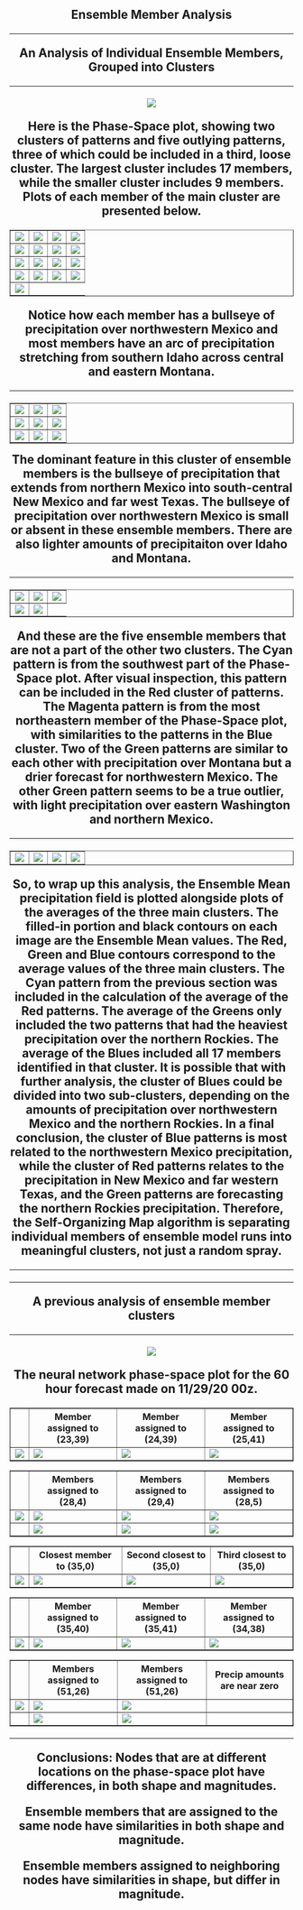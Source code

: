 <html>
  <head>
    <meta charset="utf-8">
    <meta name="viewport" content="width=device-width, initial-scale=1">
  </head>
  <body>
    <h2><center>Ensemble Member Analysis
  <hr>
 
An Analysis of Individual Ensemble Members, Grouped into Clusters
<hr>

<img src="https://user-images.githubusercontent.com/75145898/101397432-e8107600-3889-11eb-8afa-b737636f439a.png">
<p>Here is the Phase-Space plot, showing two clusters of patterns and five outlying patterns, three of which could be included in a third, loose cluster.
The largest cluster includes 17 members, while the smaller cluster includes 9 members. Plots of each member of the main cluster are presented below.</p>

<table border="1" cellpadding="1" cellspacing="1">
  <tr>
    <td><img src="https://user-images.githubusercontent.com/75145898/101397470-f2cb0b00-3889-11eb-9d00-259726555070.png"></td>
    <td><img src="https://user-images.githubusercontent.com/75145898/101397477-f78fbf00-3889-11eb-81a1-561a45b1bcb0.png"></td>
    <td><img src="https://user-images.githubusercontent.com/75145898/101397506-01192700-388a-11eb-958a-e3fe91c568fe.png"></td>
    <td><img src="https://user-images.githubusercontent.com/75145898/101397626-2dcd3e80-388a-11eb-86a9-fe80435af9e1.png"></td>
  </tr>
  <tr>
    <td><img src="https://user-images.githubusercontent.com/75145898/101398757-d0d28800-388b-11eb-97c6-975595224026.png"></td>
    <td><img src="https://user-images.githubusercontent.com/75145898/101398760-d0d28800-388b-11eb-9d02-03c7fa47dd4b.png"></td>
    <td><img src="https://user-images.githubusercontent.com/75145898/101398797-e0ea6780-388b-11eb-9252-725d6aecce44.png"></td>
    <td><img src="https://user-images.githubusercontent.com/75145898/101398798-e182fe00-388b-11eb-98fa-08a0ab1945f9.png"></td>
  </tr>
  <tr>
    <td><img src="https://user-images.githubusercontent.com/75145898/101398800-e182fe00-388b-11eb-95e6-3983f24ba93c.png"></td>
    <td><img src="https://user-images.githubusercontent.com/75145898/101398801-e182fe00-388b-11eb-96f8-379c6a9e074f.png"></td>
    <td><img src="https://user-images.githubusercontent.com/75145898/101398802-e182fe00-388b-11eb-9d43-08b3f75de1be.png"></td>
    <td><img src="https://user-images.githubusercontent.com/75145898/101398803-e21b9480-388b-11eb-9656-83c6f4849d1f.png"></td>
  </tr>
  <tr>
    <td><img src="https://user-images.githubusercontent.com/75145898/101398831-ea73cf80-388b-11eb-9bed-efee7c24be9b.png"></td>
    <td><img src="https://user-images.githubusercontent.com/75145898/101398865-f495ce00-388b-11eb-8cff-ebf6a153b087.png"></td>
    <td><img src="https://user-images.githubusercontent.com/75145898/101398867-f495ce00-388b-11eb-8726-4c218dce0c2c.png"></td>
    <td><img src="https://user-images.githubusercontent.com/75145898/101398868-f495ce00-388b-11eb-9577-8be11ce74306.png"></td>
  </tr>
  <tr>
    <td><img src="https://user-images.githubusercontent.com/75145898/101398886-fb244580-388b-11eb-85d0-b8ca686d98cf.png"></td>
  </tr>
</table>
<p>Notice how each member has a bullseye of precipitation over northwestern Mexico and most members have an arc of precipitation stretching from southern Idaho across central      and eastern Montana.</p>
<hr>
<table border="1" cellpadding="1" cellspacing="1">
  <tr>
    <td><img src="https://user-images.githubusercontent.com/75145898/101399481-c664be00-388c-11eb-8313-5c3a7e925557.png"></td>
    <td><img src="https://user-images.githubusercontent.com/75145898/101399499-cc5a9f00-388c-11eb-9862-8bdf5908c422.png"></td>
    <td><img src="https://user-images.githubusercontent.com/75145898/101399524-d4b2da00-388c-11eb-99a1-acf11fb60845.png"></td>
  </tr>
  <tr>
    <td><img src="https://user-images.githubusercontent.com/75145898/101399546-dbd9e800-388c-11eb-9ec9-340623572c9a.png"></td>
    <td><img src="https://user-images.githubusercontent.com/75145898/101399573-e4322300-388c-11eb-8f18-8d34b998a6a9.png"></td>
    <td><img src="https://user-images.githubusercontent.com/75145898/101399597-ebf1c780-388c-11eb-9a6a-3622308b4813.png"></td>
  </tr>
  <tr>
    <td><img src="https://user-images.githubusercontent.com/75145898/101399618-f3b16c00-388c-11eb-8163-0fed48f4c709.png"></td>
    <td><img src="https://user-images.githubusercontent.com/75145898/101399633-fa3fe380-388c-11eb-80de-769c44b0485e.png"></td>
    <td><img src="https://user-images.githubusercontent.com/75145898/101399660-01ff8800-388d-11eb-98b2-5f9df1591cc4.png"></td>
  </tr>
</table

<p>The dominant feature in this cluster of ensemble members is the bullseye of precipitation that extends from northern Mexico into south-central New Mexico and far west 
    Texas. The bullseye of precipitation over northwestern Mexico is small or absent in these ensemble members.  There are also lighter amounts of precipitaiton over 
    Idaho and Montana.</p>
<hr>
<table border="1" cellpadding="1" cellspacing="1">
  <tr>
    <td><img src="https://user-images.githubusercontent.com/75145898/101400756-96b6b580-388e-11eb-8742-15c3c48f0a41.png"></td>
    <td><img src="https://user-images.githubusercontent.com/75145898/101400770-9b7b6980-388e-11eb-9ae9-9dd57ed39634.png"></td>
    <td><img src="https://user-images.githubusercontent.com/75145898/101400789-a33b0e00-388e-11eb-8a6f-630935f0a281.png"></td>
  </tr>
  <tr>
    <td><img src="https://user-images.githubusercontent.com/75145898/101400805-aa621c00-388e-11eb-86cf-075eaac6409f.png"></td>
    <td><img src="https://user-images.githubusercontent.com/75145898/101400818-b057fd00-388e-11eb-87f7-d0f062684c6d.png"></td>
  </tr>
</table>

<p>And these are the five ensemble members that are not a part of the other two clusters. The Cyan pattern is from the southwest part of the Phase-Space plot. After visual inspection, this pattern can be included in the Red cluster of patterns.  The Magenta pattern is from the most northeastern member of the Phase-Space plot, with similarities to the patterns in the Blue cluster.  Two of the Green patterns are similar to each other with precipitation over Montana but a drier forecast for northwestern Mexico.  The other Green pattern seems to be a true outlier, with light precipitation over eastern Washington and northern Mexico. </p>
<hr>
<table border="1" cellpadding="1" cellspacing="1">
  <tr>
    <td><img src="https://user-images.githubusercontent.com/75145898/101406357-94585980-3896-11eb-8a59-ece0bd92b64b.png"></td>
    <td><img src="https://user-images.githubusercontent.com/75145898/101406382-9b7f6780-3896-11eb-9fa8-0d57940d2653.png"></td>
    <td><img src="https://user-images.githubusercontent.com/75145898/101406399-a1754880-3896-11eb-90da-ba436ee6232c.png"></td>
    <td><img src="https://user-images.githubusercontent.com/75145898/101406418-a89c5680-3896-11eb-8ba6-81ee9e75bdc1.png"></td>
  </tr>
</table>

<p>So, to wrap up this analysis, the Ensemble Mean precipitation field is plotted alongside plots of the averages of the three main clusters.  The filled-in portion and black contours on each image are the Ensemble Mean values.  The Red, Green and Blue contours correspond to the average values of the three main clusters.  The Cyan pattern from the previous section was included in the calculation of the average of the Red patterns.  The average of the Greens only included the two patterns that had the heaviest precipitation over the northern Rockies.  The average of the Blues included all 17 members identified in that cluster.  It is possible that with further analysis, the cluster of Blues could be divided into two sub-clusters, depending on the amounts of precipitation over northwestern Mexico and the northern Rockies.  In a final conclusion, the cluster of Blue patterns is most related to the northwestern Mexico precipitation, while the cluster of Red patterns relates to the precipitation in New Mexico and far western Texas, and the Green patterns are forecasting the northern Rockies precipitation.  Therefore, the Self-Organizing Map algorithm is separating individual members of ensemble model runs into meaningful clusters, not just a random spray. </p>

<hr><hr>
A previous analysis of ensemble member clusters
<hr>

  <img src="https://user-images.githubusercontent.com/75145898/100807634-eb21e700-33ef-11eb-94d7-ee611c66f480.png">
      <p>The neural network phase-space plot for the 60 hour forecast made on 11/29/20 00z.</p>

  <table border="1" cellpadding="1" cellspacing="1">
    <tr>
      <th></th>
      <th>Member assigned to (23,39)</th>
      <th>Member assigned to (24,39) </th>
      <th>Member assigned to (25,41)</th>
    </tr>
    <tr>
      <td><img src="https://user-images.githubusercontent.com/75145898/100807703-04c32e80-33f0-11eb-9aea-6edb13172da5.png"></td>
      <td><img src="https://user-images.githubusercontent.com/75145898/100805933-cd9f4e00-33ec-11eb-9f87-bed132bc13aa.png"></td>
      <td><img src="https://user-images.githubusercontent.com/75145898/100805949-d4c65c00-33ec-11eb-9bd0-29819e98d269.png"></td>
      <td><img src="https://user-images.githubusercontent.com/75145898/100805968-dabc3d00-33ec-11eb-9b80-c2559657e43a.png"></td>
    </tr>
  </table>
  <table border="1" cellpadding="1" cellspacing="1">
    <tr>
      <th></th>
      <th>Members assigned to (28,4)</th>
      <th>Members assigned to (29,4) </th>
      <th>Members assigned to (28,5)</th>
    </tr>
    <tr>
      <td><img src="https://user-images.githubusercontent.com/75145898/100807704-055bc500-33f0-11eb-8c75-8b2b75780899.png"></td>
      <td><img src="https://user-images.githubusercontent.com/75145898/100821176-136c0e80-340d-11eb-8a05-a8afc32d9486.png"></td>
      <td><img src="https://user-images.githubusercontent.com/75145898/100821220-28e13880-340d-11eb-8d1d-41451347aada.png"></td>
      <td><img src="https://user-images.githubusercontent.com/75145898/100821254-3ac2db80-340d-11eb-8924-16305d2a13a8.png"></td>
    </tr>
    <tr>
      <td></td>
      <td><img src="https://user-images.githubusercontent.com/75145898/100821199-1f57d080-340d-11eb-8c6b-8ee7db901da2.png"></td>
      <td><img src="https://user-images.githubusercontent.com/75145898/100821234-30084680-340d-11eb-8c23-dc2e51a4798b.png"></td>
      <td><img src="https://user-images.githubusercontent.com/75145898/100821264-3f878f80-340d-11eb-824a-73f5c10f435e.png"></td>
    </tr>
  </table>
  <table border="1" cellpadding="1" cellspacing="1">
    <tr>
      <th></th>
      <th>Closest member to (35,0)</th>
      <th>Second closest to (35,0) </th>
      <th>Third closest to (35,0)</th>
    </tr>
    <tr>
      <td><img src="https://user-images.githubusercontent.com/75145898/100807705-055bc500-33f0-11eb-9cd8-9aa09128b41d.png"></td>
      <td><img src="https://user-images.githubusercontent.com/75145898/100812946-718ff600-33fb-11eb-81ce-d935a821fab2.png"></td>
      <td><img src="https://user-images.githubusercontent.com/75145898/100812958-7b195e00-33fb-11eb-937b-ee0caaab87b6.png"></td>
      <td><img src="https://user-images.githubusercontent.com/75145898/100812968-81a7d580-33fb-11eb-975f-3ae9d45ea476.png"></td>
    </tr>
  </table>
  <table border="1" cellpadding="1" cellspacing="1">
    <tr>
      <th></th>
      <th>Member assigned to (35,40)</th>
      <th>Member assigned to (35,41) </th>
      <th>Member assigned to (34,38)</th>
    </tr>
    <tr>
      <td><img src="https://user-images.githubusercontent.com/75145898/100807707-055bc500-33f0-11eb-83a5-9ab75ae37bc9.png"></td>
      <td><img src="https://user-images.githubusercontent.com/75145898/100823389-5cbe5d00-3411-11eb-9a83-39677f11307c.png"></td>
      <td><img src="https://user-images.githubusercontent.com/75145898/100823408-6647c500-3411-11eb-933a-88048e66bb6d.png"></td>
      <td><img src="https://user-images.githubusercontent.com/75145898/100823425-6e076980-3411-11eb-8b70-a2fd653b605d.png"></td>
    </tr>
  </table>
  <table border="1" cellpadding="1" cellspacing="1">
    <tr>
      <th></th>
      <th>Members assigned to (51,26)</th>
      <th>Members assigned to (51,26) </th>
      <th>Precip amounts are near zero</th>
    </tr>
    <tr>
      <td><img src="https://user-images.githubusercontent.com/75145898/100807709-055bc500-33f0-11eb-851d-6eab6edeb169.png"></td>
      <td><img src="https://user-images.githubusercontent.com/75145898/100823443-752e7780-3411-11eb-83b2-c2df654df598.png"></td>
      <td><img src="https://user-images.githubusercontent.com/75145898/100823459-7bbcef00-3411-11eb-982a-1517888120ad.png"></td>
      <td></td>
    </tr>
    <tr>
      <td></td>
      <td><img src="https://user-images.githubusercontent.com/75145898/100823479-837c9380-3411-11eb-9bd9-86dc8221a217.png"></td>
      <td><img src="https://user-images.githubusercontent.com/75145898/100823493-88d9de00-3411-11eb-9036-33bddb233ba1.png"></td>
      <td></td>
    </tr>
  </table>
  <hr>
  <p>Conclusions: Nodes that are at different locations on the phase-space plot have differences, in both shape and magnitudes.</p>
  <p>Ensemble members that are assigned to the same node have similarities in both shape and magnitude.</p>
  <p>Ensemble members assigned to neighboring nodes have similarities in shape, but differ in magnitude.</p>

